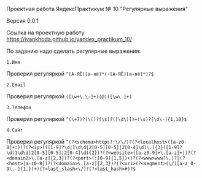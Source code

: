 Проектная работа ЯндексПрактикум № 10 "Регулярные выражения"

Версия 0.0.1

Ссылка на проектную работу https://ivankhoda.github.io/yandex_practikum_10/

По заданию надо сделать регулярные выражения:
```
1.Имя
```
Проверил регуляркой
```^[А-ЯЁ][а-яё]*(-[А-ЯЁ][а-яё]*)?$```

```
2.Email
```
Проверил регуляркой
```([\w+\.\-]+)(@)([\w\.]+)```

```
3.Телефон
```
Проверил регуляркой
```^(\+7)?(\()?(\s)?([\d\)])+(\s)?[\d\-]{1,10}$```

```
4.Сайт
```
Проверил регуляркой
```^(?<schema>https?:\/\/)?(?<localhost>([a-z0-9]+:))?(?<ip>(([1-9]?\d|1\d\d|2[0-5][0-5]|2[0-4]\d)\.){3}([1-9]?\d|1\d\d|2[0-5][0-5]|2[0-4]\d){2})?(?<website>([a-z0-9]+\.[a-z]+))?(?<domain2>\.[a-z]{2,3})?(?<port>(:[0-9]{1,5})+)?(?<www>www?\.)?|(?<host>[a-z0-9])?(?<domain>\.[a-z]{2,3})?(?<uri>(?<segment>(\/)[a-z_0-9\.-]{1,})+)(?<last_slash>\/)?(?<last_hash>#)?$```
